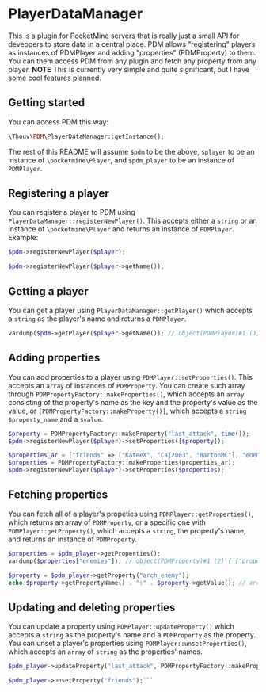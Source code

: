 # PlayerDataManager
This is a plugin for PocketMine servers that is really just a small API for deveopers to store data in a central place. PDM allows "registering" players as instances of PDMPlayer and adding "properties" (PDMProperty) to them. You can them access PDM from any plugin and fetch any property from any player.
**NOTE** This is currently very simple and quite significant, but I have some cool features planned.
## Getting started
You can access PDM this way:
```php
\Thouv\PDM\PlayerDataManager::getInstance();
```
The rest of this README will assume `$pdm` to be the above, `$player` to be an instance of `\pocketmine\Player`, and `$pdm_player` to be an instance of `PDMPlayer`.
## Registering a player
You can register a player to PDM using `PlayerDataManager::registerNewPlayer()`. This accepts either a `string` or an instance of `\pocketmine\Player` and returns an instance of `PDMPlayer`. Example:
```php
$pdm->registerNewPlayer($player);

$pdm->registerNewPlayer($player->getName());
```
## Getting a player
You can get a player using `PlayerDataManager::getPlayer()` which accepts a `string` as the player's name and returns a `PDMPlayer`.
```php
vardump($pdm->getPlayer($player->getName()); // object(PDMPlayer)#1 (1) { ["properties"]=> array(0) { } }
```
## Adding properties
You can add properties to a player using `PDMPlayer::setProperties()`. This accepts an `array` of instances of `PDMProperty`. You can create such array through `PDMPropertyFactory::makeProperties()`, which accepts an `array` consisting of the property's name as the key and the property's value as the value, or `[PDMPropertyFactory::makeProperty()]`, which accepts a `string` `$property_name` and a `$value`.
```php
$property = PDMPropertyFactory::makeProperty("last_attack", time());
$pdm->registerNewPlayer($player)->setProperties([$property]);

$properties_ar = ["friends" => ["KateeX", "Caj2003", "BartonMC"], "enemies" => ["Queen_Amanda16"], "arch_enemy" => "LoganTDM2514"];
$properties = PDMPropertyFactory::makeProperties(properties_ar);
$pdm->registerNewPlayer($player)->setProperties($properties);
```
## Fetching properties
You can fetch all of a player's propeties using `PDMPlayer::getProperties()`, which returns an array of `PDMProperty`, or a specific one with `PDMPlayer::getProperty()`, which accepts a `string`, the property's name, and returns an instance of `PDMProperty`.
```php
$properties = $pdm_player->getProperties();
vardump($properties["enemies"]); // object(PDMProperty)#1 (2) { ["property_name"]=> string(7) "enemies" ["value"]=> array(1) { [0]=> string(14) "Queen_Amanda16" } }

$property = $pdm_player->getProperty("arch_enemy");
echo $property->getPropertyName() . ":" . $property->getValue(); // arch_enemy:LoganTDM2514
```
## Updating and deleting properties
You can update a property using `PDMPlayer::updateProperty()` which accepts a `string` as the property's name and a `PDMProperty` as the property. You can unset a player's properties using `PDMPlayer::unsetProperties()`, which accepts an `array` of `string` as the properties' names.
```php
$pdm_player->updateProperty("last_attack", PDMPropertyFactory::makeProperty("last_attack", time() - 1800));

$pdm_player->unsetProperty("friends");```
